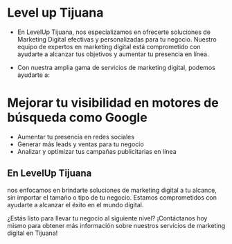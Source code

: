 # Level up Tijuana 

- En LevelUp Tijuana, nos especializamos en ofrecerte soluciones de Marketing Digital efectivas y personalizadas para tu negocio. Nuestro equipo de expertos en marketing digital está comprometido con ayudarte a alcanzar tus objetivos y aumentar tu presencia en línea.

- Con nuestra amplia gama de servicios de marketing digital, podemos ayudarte a:
# Mejorar tu visibilidad en motores de búsqueda como Google
- Aumentar tu presencia en redes sociales
- Generar más leads y ventas para tu negocio
- Analizar y optimizar tus campañas publicitarias en línea
## En LevelUp Tijuana
nos enfocamos en brindarte soluciones de marketing digital a tu alcance, sin importar el tamaño o tipo de tu negocio. Estamos comprometidos con ayudarte a alcanzar el éxito en el mundo digital.

¿Estás listo para llevar tu negocio al siguiente nivel? ¡Contáctanos hoy mismo para obtener más información sobre nuestros servicios de marketing digital en Tijuana!
